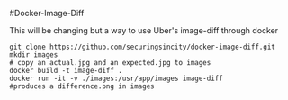 #Docker-Image-Diff

This will be changing but a way to use Uber's image-diff through docker

```
git clone https://github.com/securingsincity/docker-image-diff.git
mkdir images
# copy an actual.jpg and an expected.jpg to images
docker build -t image-diff .
docker run -it -v ./images:/usr/app/images image-diff
#produces a difference.png in images
```